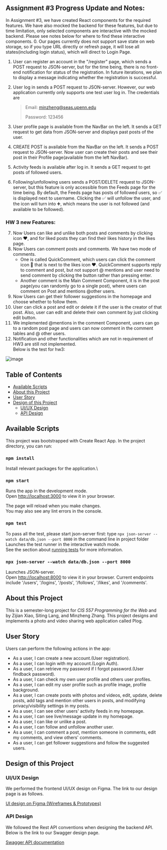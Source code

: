 ## Assignment #3 Progress Update and Notes: 
In Assignment #3, we have created React components for the required features. We have also mocked the backend for these features, but due to time limitation, only selected components are interactive with the mocked backend. Please see notes below for where to find these interactive components.
0. Our pages currently does not support save state on web storage, so if you type URL directly or refresh page, it will lose all states(including login status), which will direct to Login Page.
1. User can register an account in the "/register" page, which sends a POST request to JSON-server, but for the time being, there is no front-end notification for status of the registration. In future iterations, we plan to display a message indicating whether the registration is successful. 
2. User log in sends a POST request to JSON-server. However, our web application currently only supports one test user log in. The credentials are 

   > Email: minzheng@seas.upenn.edu
   >
   > Password: 123456
3. User profile page is available from the NavBar on the left. It sends a GET request to get data from JSON-server and displays past posts of the user. 
4. CREATE POST is available from the NavBar on the left. It sends a POST request to JSON-server. Now user can create their posts and see their post in their Profile page(available from the left NavBar). 
5. Activity feeds is available after log in. It sends a GET request to get posts of followed users. 
6. Following/unfollowing users sends a POST/DELETE request to JSON-server, but this feature is only accessible from the Feeds page for the time being. By default, the Feeds page has posts of followed users, so :white_check_mark: is displayed next to username. Clicking the :white_check_mark: will unfollow the user, and the icon will turn into :heavy_plus_sign:, which means the user is not followed (and available to be followed).

### HW 3 new Features:
7. Now Users can like and unlike both posts and comments by clicking icon ♥️, and for liked posts they can find their likes history in the likes page.
8. Now Users can comment posts and comments. We have two mode of comments. 
   - One is called QuickComment, which users can click the comment icon 💬 that is next to the likes icon ♥️. QuickComment supports reply to comment and post, but not support @ mentions and user need to send comment by clicking the button rather than pressing enter.
   - Another comment is the Main Comment Component, it is in the post page(you can randomly go to a single post), where users can comment on Post and mentions @other users. 
10. Now Users can get their follower suggestions in the homepage and choose whether to follow them. 
11. User can click a post and edit or delete it if the user is the creator of that post. Also, user can edit and delete their own comment by just clicking edit button. 
12. We implemented @mentions in the comment Component, users can go to a random post page and users can now comment in the comment tables and @ other users.
13. Notification and other functionalities which are not in requirement of HW3 are still not implemented.  
Below is the test for hw3:

![image](https://user-images.githubusercontent.com/90017890/201433195-e9c6a3a7-b42c-45cd-8456-9a0c6e3eb6c8.png)



 ## Table of Contents
- [Available Scripts](#available-scripts)
- [About this Project](#about-this-project)
- [User Story](#user-story)
- [Design of this Project](#design-of-this-project)
  * [UI/UX Design](#ui-ux-design)
  * [API Design](#api-design)

## Available Scripts
This project was bootstrapped with Create React App. In the project directory, you can run:

 ### `npm install`

Install relevant packages for the application.\
 
### `npm start`

Runs the app in the development mode.\
Open [http://localhost:3000](http://localhost:3000) to view it in your browser.

The page will reload when you make changes.\
You may also see any lint errors in the console.

### `npm test`
To pass all the test, please start json-server first: type `npx json-server --watch data/db.json --port 8000` in the command line in project folder
Launches the test runner in the interactive watch mode.\
See the section about [running tests](https://facebook.github.io/create-react-app/docs/running-tests) for more information.

### `npx json-server --watch data/db.json --port 8000`

Launches JSON-server.\
Open [http://localhost:8000](http://localhost:8000) to view it in your browser. Current endpoints include '/users', '/logins', '/posts', '/follows', '/likes', and '/comments'.


## About this Project
This is a semester-long project for *CIS 557 Programming for the Web* and by Zijian Xiao, Siting Lang, and Minzheng Zhang.
This project designs and implements a photo and video sharing web application called Plog.  

## User Story
Users can perform the following actions in the app:
* As a user, I can create a new account.(User registration).
* As a user, I can login with my account.(Login Auth).
* As a user, I can retrieve my password if I forgot password.(User findback password).
* As a user, I can check my own user profile and others user profiles.
* As a user, I can edit my user profile such as profile image, profile background.
* As a user, I can create posts with photos and videos, edit, update, delete posts, add tags and mention other users in posts, and modifying privacy/visibility settings in my posts. 
* As a user, I can see other users' activity feeds in my homepage.
* As a user, I can see live/message update in my homepage.
* As a user, I can like or unlike a post.
* As a user, I can follow and unfollow another user.
* As a user, I can comment a post, mention someone in comments, edit my comments, and view others' comments.
* As a user, I can get follower suggestions and follow the suggested users.
 




## Design of this Project
### UI/UX Design
We performed the frontend UI/UX design on Figma. The link to our design page is as follows.

[UI design on Figma (Wireframes & Prototypes)](https://www.figma.com/file/f863xzetVuMT30SuBfBEQy/Profile?node-id=0%3A1)

### API Design
We followed the Rest API conventions when designing the backend API. Below is the link to our Swagger design page.

[Swagger API documentation](https://app.swaggerhub.com/apis/KEVIN4977_1/Plog_API/1.0.0#/tags)



